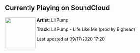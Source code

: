 ## Currently Playing on SoundCloud

[<img align="left" width="100" src="https://i1.sndcdn.com/artworks-BliD2tEB58PkHhVg-BWyxIA-t50x50.jpg">](https://soundcloud.com/lilpump/lil-pump-life-like-me-prod-by-bighead)

**Artist**: Lil Pump 

**Track**: Lil Pump - Life Like Me (prod by Bighead)

Last updated at 09/17/2020 17:20

